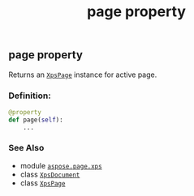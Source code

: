 ﻿---
title: page property
second_title: Aspose.Page for Python via .NET API References
description: 
type: docs
weight: 540
url: /python-net/aspose.page.xps/xpsdocument/page/
is_root: false
---

## page property


Returns an [`XpsPage`](/page/python-net/aspose.page.xps.xpsmodel/xpspage) instance for active page.
### Definition:
```python
@property
def page(self):
    ...
```

### See Also
* module [`aspose.page.xps`](../../)
* class [`XpsDocument`](/page/python-net/aspose.page.xps/xpsdocument)
* class [`XpsPage`](/page/python-net/aspose.page.xps.xpsmodel/xpspage)
